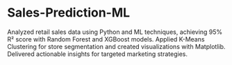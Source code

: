 # Sales-Prediction-ML
Analyzed retail sales data using Python and ML techniques, achieving 95% R² score with Random Forest and XGBoost models. Applied K-Means Clustering for store segmentation and created visualizations with Matplotlib. Delivered actionable insights for targeted marketing strategies.
